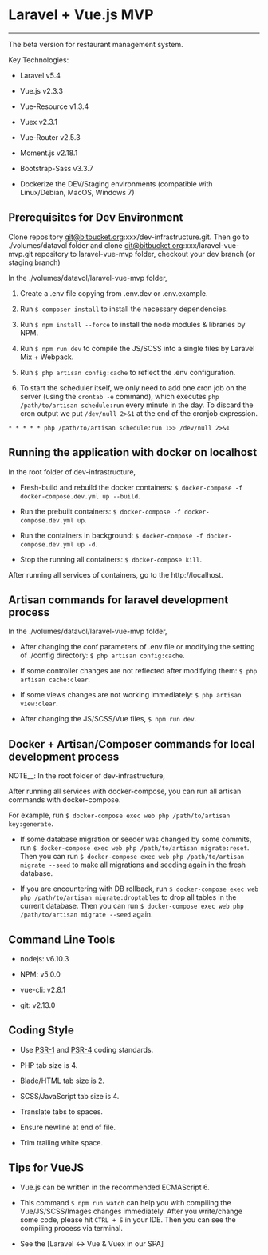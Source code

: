 # Laravel + Vue.js MVP
***

The beta version for restaurant management system.

Key Technologies:

- Laravel v5.4

- Vue.js v2.3.3

- Vue-Resource v1.3.4

- Vuex v2.3.1

- Vue-Router v2.5.3

- Moment.js v2.18.1

- Bootstrap-Sass v3.3.7

- Dockerize the DEV/Staging environments (compatible with Linux/Debian, MacOS, Windows 7)


## Prerequisites for Dev Environment

Clone repository git@bitbucket.org:xxx/dev-infrastructure.git. 
Then go to ./volumes/datavol folder and clone git@bitbucket.org:xxx/laravel-vue-mvp.git repository to laravel-vue-mvp folder, checkout your dev branch (or staging branch)

In the ./volumes/datavol/laravel-vue-mvp folder,

1) Create a .env file copying from .env.dev or .env.example.

2) Run `$ composer install` to install the necessary dependencies.

3) Run `$ npm install --force` to install the node modules & libraries by NPM. 

4) Run `$ npm run dev` to compile the JS/SCSS into a single files by Laravel Mix + Webpack.

5) Run `$ php artisan config:cache` to reflect the .env configuration.

6) To start the scheduler itself, we only need to add one cron job on the server (using the `crontab -e` command), which executes `php /path/to/artisan schedule:run` every minute in the day. 
To discard the cron output we put `/dev/null 2>&1` at the end of the cronjob expression.

`* * * * * php /path/to/artisan schedule:run 1>> /dev/null 2>&1`

## Running the application with docker on localhost

In the root folder of dev-infrastructure, 

- Fresh-build and rebuild the docker containers: `$ docker-compose -f docker-compose.dev.yml up --build`.

- Run the prebuilt containers: `$ docker-compose -f docker-compose.dev.yml up`. 

- Run the containers in background: `$ docker-compose -f docker-compose.dev.yml up -d`. 

- Stop the running all containers: `$ docker-compose kill`.

After running all services of containers, go to the http://localhost.

## Artisan commands for laravel development process

In the ./volumes/datavol/laravel-vue-mvp folder,

- After changing the conf parameters of .env file or modifying the setting of ./config directory: `$ php artisan config:cache`.

- If some controller changes are not reflected after modifying them: `$ php artisan cache:clear`.

- If some views changes are not working immediately: `$ php artisan view:clear`.

- After changing the JS/SCSS/Vue files, `$ npm run dev`. 

## Docker + Artisan/Composer commands for local development process

NOTE__: In the root folder of dev-infrastructure,

After running all services with docker-compose, you can run all artisan commands with docker-compose. 

For example, run `$ docker-compose exec web php /path/to/artisan key:generate`.

- If some database migration or seeder was changed by some commits, run `$ docker-compose exec web php /path/to/artisan migrate:reset`. 
Then you can run `$ docker-compose exec web php /path/to/artisan migrate --seed` to make all migrations and seeding again in the fresh database. 

- If you are encountering with DB rollback, run `$ docker-compose exec web php /path/to/artisan migrate:droptables` to drop all tables in the current database. 
Then you can run `$ docker-compose exec web php /path/to/artisan migrate --seed` again.

## Command Line Tools

- nodejs: v6.10.3

- NPM: v5.0.0

- vue-cli: v2.8.1

- git: v2.13.0

## Coding Style

- Use [PSR-1](https://github.com/php-fig/fig-standards/blob/master/accepted/PSR-1-basic-coding-standard.md) and [PSR-4](http://www.php-fig.org/psr/psr-4/) coding standards.

- PHP tab size is 4.

- Blade/HTML tab size is 2.

- SCSS/JavaScript tab size is 4.

- Translate tabs to spaces.

- Ensure newline at end of file.

- Trim trailing white space.

## Tips for VueJS

- Vue.js can be written in the recommended ECMAScript 6.

- This command `$ npm run watch` can help you with compiling the Vue/JS/SCSS/Images changes immediately. 
After you write/change some code, please hit `CTRL + S` in your IDE. Then you can see the compiling process via terminal.

- See the [Laravel <-> Vue & Vuex in our SPA]

